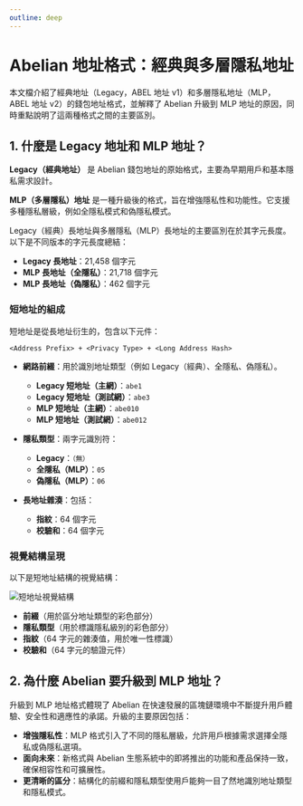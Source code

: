```yaml
---
outline: deep
---
```


# Abelian 地址格式：經典與多層隱私地址

本文檔介紹了經典地址（Legacy，ABEL 地址 v1）和多層隱私地址（MLP，ABEL 地址 v2）的錢包地址格式，並解釋了 Abelian 升級到 MLP 地址的原因，同時重點說明了這兩種格式之間的主要區別。

## 1. 什麼是 Legacy 地址和 MLP 地址？

**Legacy（經典地址）** 是 Abelian 錢包地址的原始格式，主要為早期用戶和基本隱私需求設計。

**MLP（多層隱私）地址** 是一種升級後的格式，旨在增強隱私性和功能性。它支援多種隱私層級，例如全隱私模式和偽隱私模式。

Legacy（經典）長地址與多層隱私（MLP）長地址的主要區別在於其字元長度。以下是不同版本的字元長度總結：

- **Legacy 長地址**：21,458 個字元  
- **MLP 長地址（全隱私）**：21,718 個字元  
- **MLP 長地址（偽隱私）**：462 個字元  

### 短地址的組成

短地址是從長地址衍生的，包含以下元件：

```text
<Address Prefix> + <Privacy Type> + <Long Address Hash>
```

- **網路前綴**：用於識別地址類型（例如 Legacy（經典）、全隱私、偽隱私）。  
  - **Legacy 短地址（主網）**：`abe1`  
  - **Legacy 短地址（測試網）**：`abe3`  
  - **MLP 短地址（主網）**：`abe010`  
  - **MLP 短地址（測試網）**：`abe012`  

- **隱私類型**：兩字元識別符：  
  - **Legacy**：`（無）`  
  - **全隱私（MLP）**：`05`  
  - **偽隱私（MLP）**：`06`  

- **長地址雜湊**：包括：  
  - **指紋**：64 個字元  
  - **校驗和**：64 個字元  

### 視覺結構呈現

以下是短地址結構的視覺結構：

![短地址視覺結構](/address/format-zh.png)

- **前綴**（用於區分地址類型的彩色部分）  
- **隱私類型**（用於標識隱私級別的彩色部分）  
- **指紋**（64 字元的雜湊值，用於唯一性標識）  
- **校驗和**（64 字元的驗證元件）  

## 2. 為什麼 Abelian 要升級到 MLP 地址？

升級到 MLP 地址格式體現了 Abelian 在快速發展的區塊鏈環境中不斷提升用戶體驗、安全性和適應性的承諾。升級的主要原因包括：

- **增強隱私性**：MLP 格式引入了不同的隱私層級，允許用戶根據需求選擇全隱私或偽隱私選項。  
- **面向未來**：新格式與 Abelian 生態系統中的即將推出的功能和產品保持一致，確保相容性和可擴展性。  
- **更清晰的區分**：結構化的前綴和隱私類型使用戶能夠一目了然地識別地址類型和隱私模式。  